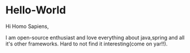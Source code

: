 # Hello-World
Hi Homo Sapiens,

I am open-source enthusiast and love everything  about java,spring and all it's other frameworks.
Hard to not find it interesting(come on yar!!).
